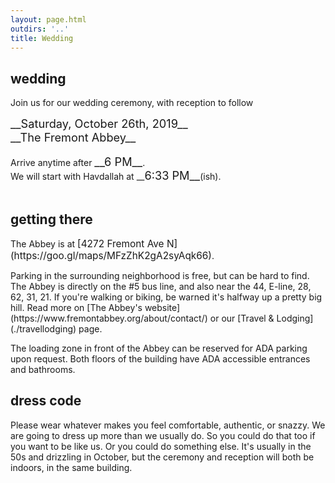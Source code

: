```yaml
---
layout: page.html
outdirs: '..'
title: Wedding
---
```

<div class='wedding clearfix fadeygreen'>
<h2>wedding</h2>
<p>Join us for our wedding ceremony, with reception to follow</p>
<span style='font-size:1.3em;'>__Saturday, October 26th, 2019__<br>__The Fremont Abbey__</span>
<br><br>Arrive anytime after <span style='font-size:1.3em;'>__6 PM__</span>.<br>We will start with Havdallah at __<span style='font-size:1.3em;'>6:33 PM__</span>(ish).<br><br>
</div>

<div class='info fadeygreen'>
<h2>getting there</h2>
<p>The Abbey is at <span style='font-size:1.1em;'>[4272 Fremont Ave N](https://goo.gl/maps/MFzZhK2gA2syAqk66)</span>.</p>
<p>Parking in the surrounding neighborhood is free, but can be hard to find. The Abbey is directly on the #5 bus line, and also near the 44, E-line, 28, 62, 31, 21. If you're walking or biking, be warned it's halfway up a pretty big hill. Read more on [The Abbey's website](https://www.fremontabbey.org/about/contact/) or our [Travel &amp; Lodging](./travellodging) page.</p>
<p>The loading zone in front of the Abbey can be reserved for ADA parking upon request. Both floors of the building have ADA accessible entrances and bathrooms.
</p>
</div>

<div class='info fadeygreen'>
<h2>dress code</h2>
<p>Please wear whatever makes you feel comfortable, authentic, or snazzy. We are going to dress up more than we usually do. So you could do that too if you want to be like us. Or you could do something else. It's usually in the 50s and drizzling in October, but the ceremony and reception will both be indoors, in the same building.</p>
</div>

<!-- 
Kids: Please bring your kids if you want and they want! 
Jamming: bring instruments. 
Other activities: puzzles, crafts. 
Respect: be nice, yes-and, use correct pronouns. 
Jobs: sign up to do something. 
--> 
